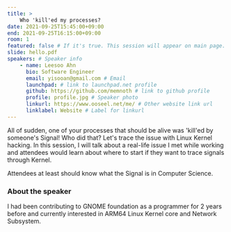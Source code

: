 ```yaml
---
title: >
    Who 'kill'ed my processes? 
date: 2021-09-25T15:45:00+09:00
end: 2021-09-25T16:15:00+09:00
room: 1
featured: false # If it's true. This session will appear on main page.
slide: hello.pdf
speakers: # Speaker info
    - name: Leesoo Ahn
      bio: Software Engineer
      email: yisooan@gmail.com # Email
      launchpad: # link to launchpad.net profile
      github: https://github.com/memnoth # link to github profile
      profile: profile.jpg # Speaker photo
      linkurl: https://www.ooseel.net/me/ # Other website link url
      linklabel: Website # Label for linkurl
---
```

All of sudden, one of your processes that should be alive was 'kill'ed by someone's Signal! Who did that? Let's trace the issue with Linux Kernel hacking.
In this session, I will talk about a real-life issue I met while working and attendees would learn about where to start if they want to trace signals through Kernel.

Attendees at least should know what the Signal is in Computer Science.

### About the speaker
I had been contributing to GNOME foundation as a programmer for 2 years before and currently interested in ARM64 Linux Kernel core and Network Subsystem.